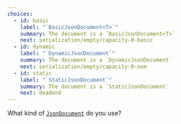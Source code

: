```yaml
---
choices:
  - id: basic
    label: "`BasicJsonDocument<T>`"
    summary: The document is a `BasicJsonDocument<T>`
    next: serialization/empty/capacity-0-basic
  - id: dynamic
    label: "`DynamicJsonDocument`"
    summary: The document is a `DynamicJsonDocument`
    next: serialization/empty/capacity-0-oom
  - id: static
    label: "`StaticJsonDocument`"
    summary: The document is a `StaticJsonDocument`
    next: deadend
--- 
```


What kind of [`JsonDocument`](/v6/api/jsondocument/) do you use?